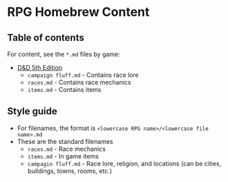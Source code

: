 # RPG Homebrew Content

## Table of contents

For content, see the `*.md` files by game:

- [D&D 5th Edition](dnd-5e/)
  - `campaign fluff.md` - Contains race lore
  - `races.md` - Contains  race mechanics
  - `items.md` - Contains items
  
## Style guide

- For filenames, the format is `<lowercase RPG name>/<lowercase file name>.md`
- These are the standard filenames
  - `races.md` - Race mechanics
  - `items.md` - In game items
  - `campagin fluff.md` - Race lore, religion, and locations (can be cities, buildings, towns, rooms, etc.)

